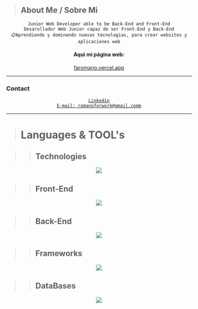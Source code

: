 >## About Me / Sobre Mi

<div align="center">
    <code>Junior Web Developer able to be Back-End and Front-End</code>
    <br>
    <code>Desarollador Web Junior capaz de ser Front-End y Back-End</code>
</div>

<div align="center">
    <code>📋Aprendiendo y dominando nuevas tecnologias, para crear websites y aplicaciones web</code>
    <h4>Aqui mi página web:</h4>
    <a href="https://faromano.vercel.app" title="localhost">faromano.vercel.app</a>
</div>

---
### Contact

<div align="center">
    <code><a href="https://www.linkedin.com/in/facundo-romano-83a08324b" title="localhost">Linkedin</a></code> <br>
    <code><a href="mailto:romanoforwork@gmail.com" title="localhost">E-mail: romanoforwork@gmail.comm</a></code> <br>
    
    
</div>

---

># Languages & TOOL's

>>## Technologies

<p align="center">
  <img src="https://skillicons.dev/icons?i=vscode,html,css,md,github" />
</p>

>>## Front-End

<p align="center">
  <img src="https://skillicons.dev/icons?i=js,php" />
</p>

>>## Back-End

<p align="center">
  <img src="https://skillicons.dev/icons?i=git,bash,js,php,nodejs,cpp" />
</p>

>>## Frameworks

<p align="center">
  <img src="https://skillicons.dev/icons?i=tailwind,alpinejs,express,laravel,react" />
</p>

>>## DataBases

<p align="center">
  <img src="https://skillicons.dev/icons?i=mysql,mongodb" />
</p>

    


